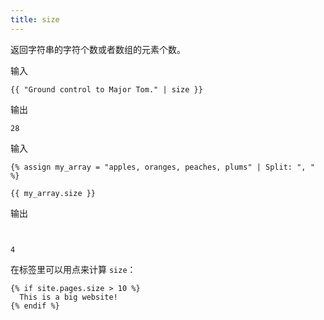 ```yaml
---
title: size
---
```


返回字符串的字符个数或者数组的元素个数。

输入
```liquid
{{ "Ground control to Major Tom." | size }}
```

输出
```text
28
```

输入
```liquid
{% assign my_array = "apples, oranges, peaches, plums" | Split: ", " %}

{{ my_array.size }}
```

输出
```text


4
```

在标签里可以用点来计算 `size`：

```liquid
{% if site.pages.size > 10 %}
  This is a big website!
{% endif %}
```
